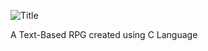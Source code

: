 ![Title](https://cloud.githubusercontent.com/assets/23067721/19836242/8c9597de-9ecc-11e6-9d08-698a0fa53c08.png)


A Text-Based RPG created using C Language
